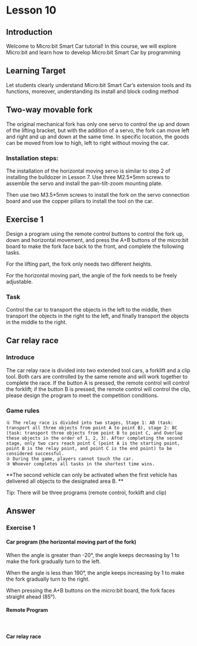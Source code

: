 # Lesson 10


## Introduction
<P>
Welcome to Micro:bit Smart Car tutorial! In this course, we will explore Micro:bit and learn how to develop Micro:bit Smart Car by programming  
<P>

## Learning Target
<P>
Let students clearly understand Micro:bit Smart Car’s extension tools and its functions, moreover, understanding its install and block coding method
<P>

## Two-way movable fork
<P>
The original mechanical fork has only one servo to control the up and down of the lifting bracket, but with the addition of a servo, the fork can move left and right and up and down at the same time. In specific location, the goods can be moved from low to high, left to right without moving the car.
<P>

### Installation steps:
<P>
The installation of the horizontal moving servo is similar to step 2 of installing the bulldozer in Lesson 7. Use three M2.5*5mm screws to assemble the servo and install the pan-tilt-zoom mounting plate.
<P>
<P>
Then use two M3.5*5mm screws to install the fork on the servo connection board and use the copper pillars to install the tool on the car.
<P>

## Exercise 1
<P>
Design a program using the remote control buttons to control the fork up, down and horizontal movement, and press the A+B buttons of the micro:bit board to make the fork face back to the front, and complete the following tasks.
<P>
<P>
For the lifting part, the fork only needs two different heights.
<P>
<P>
For the horizontal moving part, the angle of the fork needs to be freely adjustable.
<P>

### Task
Control the car to transport the objects in the left to the middle, then transport the objects in the right to the left, and finally transport the objects in the middle to the right. 

## Car relay race
### Introduce
<P>
The car relay race is divided into two extended tool cars, a forklift and a clip tool. Both cars are controlled by the same remote and will work together to complete the race. If the button A is pressed, the remote control will control the forklift; if the button B is pressed, the remote control will control the clip, please design the program to meet the competition conditions.
<P>

### Game rules

    ① The relay race is divided into two stages, Stage 1: AB (task: transport all three objects from point A to point B), stage 2: BC (task: transport three objects from point B to point C, and Overlap these objects in the order of 1, 2, 3). After completing the second stage, only two cars reach point C (point A is the starting point, point B is the relay point, and point C is the end point) to be considered successful.
    ② During the game, players cannot touch the car.
    ③ Whoever completes all tasks in the shortest time wins.
 
<P>
**The second vehicle can only be activated when the first vehicle has delivered all objects to the designated area B. **
<P>
<P>
Tip: There will be three programs (remote control, forklift and clip)
<P>

## Answer	
### Exercise 1 
#### Car program (the horizontal moving part of the fork)
<P>
When the angle is greater than -20°, the angle keeps decreasing by 1 to make the fork gradually turn to the left.
<P>
<P>
When the angle is less than 190°, the angle keeps increasing by 1 to make the fork gradually turn to the right.
<P>
<P>
When pressing the A+B buttons on the micro:bit board, the fork faces straight ahead (85°).
<P>

#### Remote Program
  
#### Car relay race
 
 
 
